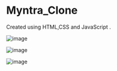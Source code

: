 # Myntra_Clone    
 Created using HTML,CSS and JavaScript .

![image](https://github.com/RohanPengonda/Myntra_Clone/assets/51857509/9198ee5f-0991-4b7f-9ec4-3f0b13151ed0)

![image](https://github.com/RohanPengonda/Myntra_Clone/assets/51857509/6cafff42-00e0-4ea2-961e-c5e798401072)

![image](https://github.com/RohanPengonda/Myntra_Clone/assets/51857509/d75f0690-16e3-4878-89e1-e05e00c06219)


